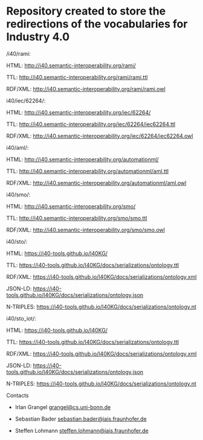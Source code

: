 
Repository created to store the redirections of the vocabularies for Industry 4.0
===================

/i40/rami: 

HTML: http://i40.semantic-interoperability.org/rami/

TTL: http://i40.semantic-interoperability.org/rami/rami.ttl 

RDF/XML: http://i40.semantic-interoperability.org/rami/rami.owl


i40/iec/62264/:

HTML: http://i40.semantic-interoperability.org/iec/62264/

TTL: http://i40.semantic-interoperability.org/iec/62264/iec62264.ttl 

RDF/XML: http://i40.semantic-interoperability.org/iec/62264/iec62264.owl


i40/aml/:

HTML: http://i40.semantic-interoperability.org/automationml/

TTL: http://i40.semantic-interoperability.org/automationml/aml.ttl 

RDF/XML: http://i40.semantic-interoperability.org/automationml/aml.owl


i40/smo/:

HTML: http://i40.semantic-interoperability.org/smo/

TTL: http://i40.semantic-interoperability.org/smo/smo.ttl 

RDF/XML: http://i40.semantic-interoperability.org/smo/smo.owl


i40/sto/:

HTML: https://i40-tools.github.io/I40KG/

TTL: https://i40-tools.github.io/I40KG/docs/serializations/ontology.ttl 

RDF/XML: https://i40-tools.github.io/I40KG/docs/serializations/ontology.xml 

JSON-LD: https://i40-tools.github.io/I40KG/docs/serializations/ontology.json

N-TRIPLES: https://i40-tools.github.io/I40KG/docs/serializations/ontology.nt


i40/sto_iot/:

HTML: https://i40-tools.github.io/I40KG/

TTL: https://i40-tools.github.io/I40KG/docs/serializations/ontology.ttl 

RDF/XML: https://i40-tools.github.io/I40KG/docs/serializations/ontology.xml 

JSON-LD: https://i40-tools.github.io/I40KG/docs/serializations/ontology.json

N-TRIPLES: https://i40-tools.github.io/I40KG/docs/serializations/ontology.nt



Contacts

* Irlan Grangel <grangel@cs.uni-bonn.de>

* Sebastian Bader <sebastian.bader@iais.fraunhofer.de>

* Steffen Lohmann <steffen.lohmann@iais.fraunhofer.de>


